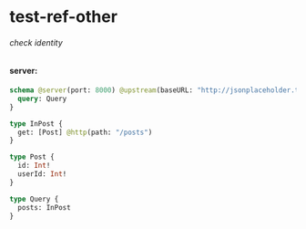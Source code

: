 # test-ref-other

###### check identity

#### server:

```graphql
schema @server(port: 8000) @upstream(baseURL: "http://jsonplaceholder.typicode.com") {
  query: Query
}

type InPost {
  get: [Post] @http(path: "/posts")
}

type Post {
  id: Int!
  userId: Int!
}

type Query {
  posts: InPost
}
```
